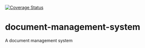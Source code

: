 [![Coverage Status](https://coveralls.io/repos/github/andela-vnwosu/document-management-system/badge.svg?branch=master)](https://coveralls.io/github/andela-vnwosu/document-management-system?branch=master)

# document-management-system
A document management system
